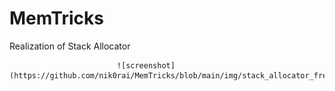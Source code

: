 # MemTricks
Realization of Stack Allocator

                            ![screenshot](https://github.com/nik0rai/MemTricks/blob/main/img/stack_allocator_free.svg)

